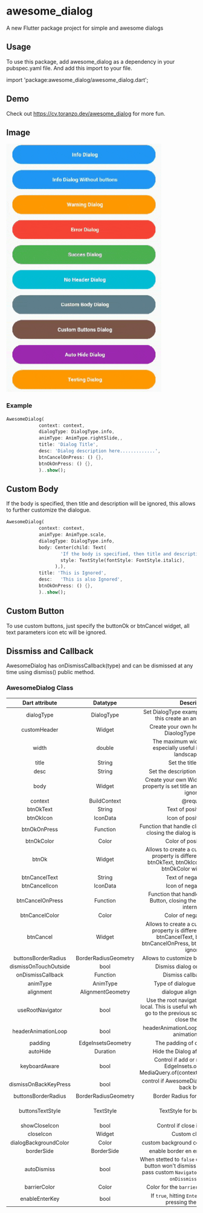 # awesome_dialog

A new Flutter package project for simple and awesome dialogs

## Usage

To use this package, add awesome_dialog as a dependency in your pubspec.yaml file.
And add this import to your file.

import 'package:awesome_dialog/awesome_dialog.dart';

## Demo
Check out <https://cv.toranzo.dev/awesome_dialog> for more fun.
## Image
![alt text](doc/gif.gif)

### Example

```dart
AwesomeDialog(
            context: context,
            dialogType: DialogType.info,
            animType: AnimType.rightSlide,,
            title: 'Dialog Title',
            desc: 'Dialog description here.............',
            btnCancelOnPress: () {},
            btnOkOnPress: () {},
            )..show();
```
## Custom Body

If the body is specified, then title and description will be ignored, this allows to further customize the dialogue.

```dart
AwesomeDialog(
            context: context,
            animType: AnimType.scale,
            dialogType: DialogType.info,
            body: Center(child: Text(
                    'If the body is specified, then title and description will be ignored, this allows to 											further customize the dialogue.',
                    style: TextStyle(fontStyle: FontStyle.italic),
                  ),),
            title: 'This is Ignored',
            desc:   'This is also Ignored',
            btnOkOnPress: () {},
            )..show();
```

## Custom Button

To use custom buttons, just specify the buttonOk or btnCancel widget, all text parameters icon etc will be ignored.

## Dissmiss and Callback

AwesomeDialog has onDismissCallback(type) and can be dismissed at any time using dismiss() public method.

### AwesomeDialog Class

| Dart attribute        | Datatype             | Description                                                                                                                                                   |             Default Value              |
|:---------------------:|:--------------------:|:-------------------------------------------------------------------------------------------------------------------------------------------------------------:|:--------------------------------------:|
| dialogType            | DialogType           | Set DialogType example: DialogType.info, this create an animated Header.                                                                                      |                  Null                  |
| customHeader          | Widget               | Create your own header(if this is set DiaologType is ignored.)                                                                                                |                  Null                  |
| width                 | double               | The maximum width of the dialog, especially useful in web flutter, or landscape mode                                                                          |   MediaQuery.of(context).size.width.   |
| title                 | String               | Set the title of dialog.                                                                                                                                      |                  Null                  |
| desc                  | String               | Set the description text of the dialog.                                                                                                                       |                  Null                  |
| body                  | Widget               | Create your own Widget for body, if this property is set title and description will be ignored.                                                               |                  Null                  |
| context               | BuildContext         | @required                                                                                                                                                     |                  Null                  |
| btnOkText             | String               | Text of positive button                                                                                                                                       |                  'Ok'                  |
| btnOkIcon             | IconData             | Icon of positive button                                                                                                                                       |                  Null                  |
| btnOkOnPress          | Function             | Function that handle click of positive Button, closing the dialog is handled internally.                                                                       |                  Null                  |
| btnOkColor            | Color                | Color of positive Button                                                                                                                                       |           Color(0xFF00CA71)            |
| btnOk                 | Widget               | Allows to create a custom button, if this property is different from null then btnOkText, btnOkIcon, btnOkOnPress, btnOkColor will be ignored                 |                  null                  |
| btnCancelText         | String               | Text of negative button                                                                                                                                       |                'Cancel'                |
| btnCancelIcon         | IconData             | Icon of negative button                                                                                                                                       |                  Null                  |
| btnCancelOnPress      | Function             | Function that handle click of negative Button, closing the dialog is handled internally.                                                                      |                  Null                  |
| btnCancelColor        | Color                | Color of negative Button                                                                                                                                      |               Colors.red               |
| btnCancel             | Widget               | Allows to create a custom button, if this property is different from null then btnCancelText, btnCancelIcon, btnCancelOnPress, btnCancelColor will be ignored |                  null                  |
| buttonsBorderRadius   | BorderRadiusGeometry | Allows to customize buttons border radius                                                                                                                     | BorderRadius.all(Radius.circular(100)) |
| dismissOnTouchOutside | bool                 | Dismiss dialog on touch overlay                                                                                                                              |                  true                  |
| onDismissCallback    | Function             | Dismiss callback function                                                                                                                                     |                  Null                  |
| animType              | AnimType             | Type of dialogue enter animation                                                                                                                              |             AnimType.SCALE             |
| alignment              | AlignmentGeometry    | dialogue alignment gravity                                                                                                                                     |            Alignment.center            |
| useRootNavigator      | bool                 | Use the root navigator instead than the local. This is useful when the default cancel go to the previous screen instead to just close the dialog               |                 false                  |
| headerAnimationLoop   | bool                 | headerAnimationLoop control the loop for animation header                                                                                                     |                  true                  |
| padding               | EdgeInsetsGeometry   | The padding of dialog elements                                                                                                                                 |  EdgeInsets.only(left: 5, right: 5),   |
| autoHide              | Duration             | Hide the Dialog after this Duration                                                                                                                           |                  null                  |
| keyboardAware         | bool                 | Control if add or not the Padding EdgeInsets.only(bottom: MediaQuery.of(context).viewInsets.bottom).                                                          |                  true                  |
| dismissOnBackKeyPress | bool                 | control if AwesomeDialog is dismissible by back button.                                                                                                       |                  true                  |
| buttonsBorderRadius | BorderRadiusGeometry                 | Border Radius for built in buttons.                                                                                       |                  BorderRadius.all(Radius.circular(100)                  |
| buttonsTextStyle | TextStyle                 | TextStyle for built in buttons.                                                                                       |                  TextStyle(color: Colors.white, fontWeight:FontWeight.w700, fontSize: 14)                 |
| showCloseIcon | bool                 | Control if close icon is appear.                                                     |                  false                  |
| closeIcon | Widget                 | Custom closeIcon.                                    |                  null                  |
| dialogBackgroundColor | Color                 |   custom background color for entire dialog.                               |                  Theme.of(context).cardColor                    |
| borderSide | BorderSide                 |   enable border en entire dialog shape                               |                  null                    |
| autoDismiss | bool                 |   When stetted to `false` clicking **Ok** or **Cancel** button won't dismiss the dialog. You can pass custom `Navigator.pop` function in the `onDissmissCallback`.                               |                  true                    |
| barrierColor | Color                 |   Color for the `barrier` around the dialog                               |                  Colors.black54                    |
| enableEnterKey | bool                 |   If `true`, hitting `Enter` key will act like pressing the **Ok** button.                               |                  false                    |



